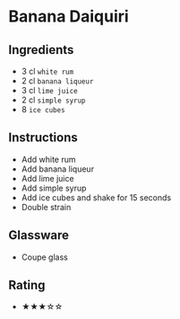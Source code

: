 # Banana Daiquiri

## Ingredients
- 3 cl `white rum`
- 2 cl `banana liqueur`
- 3 cl `lime juice`
- 2 cl `simple syrup`
- 8 `ice cubes`

## Instructions
- Add white rum
- Add banana liqueur
- Add lime juice
- Add simple syrup
- Add ice cubes and shake for 15 seconds
- Double strain

## Glassware
- Coupe glass

## Rating
- ★★★☆☆
